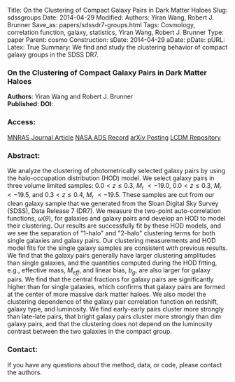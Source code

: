 Title: On the Clustering of Compact Galaxy Pairs in Dark Matter Haloes
Slug: sdssgroups
Date: 2014-04-29
Modified:
Authors: Yiran Wang, Robert J. Brunner
Save_as: papers/sdssdr7-groups.html
Tags: Cosmology, correlation function, galaxy, statistics, Yiran Wang, Robert J. Brunner
Type: paper
Parent: cosmo
Construction:
sDate: 2014-04-29
aDate: 
pDate: 
pURL: 
Latex: True
Summary: We find and study the clustering behavior of compact galaxy groups in the SDSS DR7.

### On the Clustering of Compact Galaxy Pairs in Dark Matter Haloes
 
**Authors**: Yiran Wang and Robert J. Brunner  
**Published**: 
**DOI**: 

### Access:

[MNRAS Journal Article]()
[NASA ADS Record]()
[arXiv Posting]()
[LCDM Repository](/static/papers/sdssdr7-groups.pdf)

### Abstract:

We analyze the clustering of photometrically selected galaxy pairs by
using the halo-occupation distribution (HOD) model. We select galaxy
pairs in three volume limited samples: $0.0 < z \leq 0.3$, $M_{r}\ <
-19.0$, $0.0 < z \leq 0.3$, $M_{r}\ < -19.5$, and $0.3 < z \leq 0.4$,
$M_{r}\ < -19.5$. These samples are cut from our clean galaxy sample
that we generated from the Sloan Digital Sky Survey (SDSS), Data Release
7 (DR7). We measure the two-point auto-correlation functions,
$\omega(\theta)$, for galaxies and galaxy pairs and develop an HOD to
model their clustering. Our results are successfully fit by these HOD
models, and we see the separation of "1-halo" and "2-halo" clustering
terms for both single galaxies and galaxy pairs. Our clustering
measurements and HOD model fits for the single galaxy samples are
consistent with previous results. We find that the galaxy pairs
generally have larger clustering amplitudes than single galaxies, and
the quantities computed during the HOD fitting, e.g., effective mass,
$M_{eff}$, and linear bias, $b_{g}$, are also larger for galaxy pairs.
We find that the central fractions for galaxy pairs are significantly
higher than for single galaxies, which confirms that galaxy pairs are
formed at the center of more massive dark matter haloes. We also model
the clustering dependence of the galaxy pair correlation function on
redshift, galaxy type, and luminosity. We find early-early pairs cluster
more strongly than late-late pairs, that bright galaxy pairs cluster
more strongly than dim galaxy pairs, and that the clustering does not
depend on the luminosity contrast between the two galaxies in the
compact group.

### Contact:

If you have any questions about the method, data, or code, please contact
the authors.
